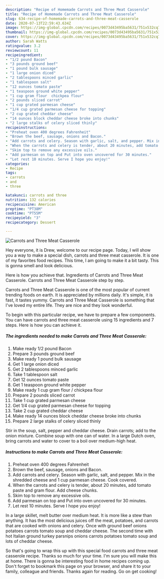 ```yaml
---
description: "Recipe of Homemade Carrots and Three Meat Casserole"
title: "Recipe of Homemade Carrots and Three Meat Casserole"
slug: 634-recipe-of-homemade-carrots-and-three-meat-casserole
date: 2020-07-13T22:59:43.634Z
image: https://img-global.cpcdn.com/recipes/0073d43495ba5631/751x532cq70/carrots-and-three-meat-casserole-recipe-main-photo.jpg
thumbnail: https://img-global.cpcdn.com/recipes/0073d43495ba5631/751x532cq70/carrots-and-three-meat-casserole-recipe-main-photo.jpg
cover: https://img-global.cpcdn.com/recipes/0073d43495ba5631/751x532cq70/carrots-and-three-meat-casserole-recipe-main-photo.jpg
author: Sarah Watts
ratingvalue: 3.2
reviewcount: 11
recipeingredient:
- "1/2 pound Bacon"
- "3 pounds ground beef"
- "1 pound bulk sausage"
- "1 large onion diced"
- "2 tablespoons minced garlic"
- "1 tablespoon salt"
- "12 ounces tomato paste"
- "1 teaspoon ground white pepper"
- "1 cup gram flour  chickpea flour"
- "2 pounds sliced carrot"
- "1 cup grated parmesan cheese"
- "1/4 cup grated parmesan cheese for topping"
- "2 cup grated cheddar cheese"
- "14 ounces block cheddar cheese broke into chunks"
- "2 large stalks of celery sliced thinly"
recipeinstructions:
- "Preheat oven 400 degrees Fahrenheit"
- "Brown the beef, sausage, onions and Bacon."
- "Add carrots and celery. Season with garlic, salt, and pepper. Mix in the shredded cheese and 1 cup parmesan cheese. Cook covered."
- "When the carrots and celery is tender, about 20 minutes, add tomato paste and gram flour. Add cheese chunks."
- "Skim top to remove any excessive oils."
- "Add parmesan on top and Put into oven uncovered for 30 minutes."
- "Let rest 10 minutes. Serve I hope you enjoy!"
categories:
- Recipe
tags:
- carrots
- and
- three

katakunci: carrots and three 
nutrition: 132 calories
recipecuisine: American
preptime: "PT38M"
cooktime: "PT55M"
recipeyield: "3"
recipecategory: Dessert

---
```



![Carrots and Three Meat Casserole](https://img-global.cpcdn.com/recipes/0073d43495ba5631/751x532cq70/carrots-and-three-meat-casserole-recipe-main-photo.jpg)

Hey everyone, it is Drew, welcome to our recipe page. Today, I will show you a way to make a special dish, carrots and three meat casserole. It is one of my favorites food recipes. This time, I am going to make it a bit tasty. This is gonna smell and look delicious.

Here is how you achieve that. Ingredients of Carrots and Three Meat Casserole. Carrots and Three Meat Casserole step by step.

Carrots and Three Meat Casserole is one of the most popular of current trending foods on earth. It is appreciated by millions daily. It's simple, it is fast, it tastes yummy. Carrots and Three Meat Casserole is something that I've loved my entire life. They are nice and they look wonderful.


To begin with this particular recipe, we have to prepare a few components. You can have carrots and three meat casserole using 15 ingredients and 7 steps. Here is how you can achieve it.

<!--inarticleads1-->

##### The ingredients needed to make Carrots and Three Meat Casserole:

1. Make ready 1/2 pound Bacon
1. Prepare 3 pounds ground beef
1. Make ready 1 pound bulk sausage
1. Get 1 large onion diced
1. Get 2 tablespoons minced garlic
1. Take 1 tablespoon salt
1. Get 12 ounces tomato paste
1. Get 1 teaspoon ground white pepper
1. Make ready 1 cup gram flour / chickpea flour
1. Prepare 2 pounds sliced carrot
1. Take 1 cup grated parmesan cheese
1. Get 1/4 cup grated parmesan cheese for topping
1. Take 2 cup grated cheddar cheese
1. Make ready 14 ounces block cheddar cheese broke into chunks
1. Prepare 2 large stalks of celery sliced thinly


Stir in the soup, salt, pepper and cheddar cheese. Drain carrots; add to the onion mixture. Combine soup with one can of water. In a large Dutch oven, bring carrots and water to cover to a boil over medium-high heat. 

<!--inarticleads2-->

##### Instructions to make Carrots and Three Meat Casserole:

1. Preheat oven 400 degrees Fahrenheit
1. Brown the beef, sausage, onions and Bacon.
1. Add carrots and celery. Season with garlic, salt, and pepper. Mix in the shredded cheese and 1 cup parmesan cheese. Cook covered.
1. When the carrots and celery is tender, about 20 minutes, add tomato paste and gram flour. Add cheese chunks.
1. Skim top to remove any excessive oils.
1. Add parmesan on top and Put into oven uncovered for 30 minutes.
1. Let rest 10 minutes. Serve I hope you enjoy!


In a large skillet, melt butter over medium heat. It is more like a stew than anything. It has the most delicious juices off the meat, potatoes, and carrots that are cooked with onions and celery. Once with ground beef onions potatoes carrots tomato soup and cheddar cheese. The second time with hot Italian ground turkey parsnips onions carrots potatoes tomato soup and lots of cheddar cheese. 

So that's going to wrap this up with this special food carrots and three meat casserole recipe. Thanks so much for your time. I'm sure you will make this at home. There is gonna be interesting food in home recipes coming up. Don't forget to bookmark this page on your browser, and share it to your family, colleague and friends. Thanks again for reading. Go on get cooking!
